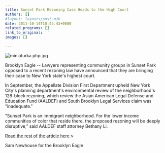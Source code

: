```yaml
---
title: Sunset Park Rezoning Case Heads to the High Court
authors: []
#layout: layouts/post.njk
date: 2011-10-14T10:43:43+0000
related_programs: []
link_to_original: ''
images: []

---
```

![miniaturka.php.jpg](/uploads/miniaturka.php.jpg)

Brooklyn Eagle -- Lawyers representing community groups in Sunset Park opposed to a recent rezoning law have announced that they are bringing their case to New York state's highest court.

In September, the Appellate Division First Department upheld New York City's planning department's environmental review of the neighborhood's 128-block rezoning, which review the Asian American Legal Defense and Education Fund (AALDEF) and South Brooklyn Legal Services claim was "inadequate."

"Sunset Park is an immigrant neighborhood. For the lower income communities of color that reside there, the proposed rezoning will be deeply disruptive," said AALDEF staff attorney Bethany Li.

[Read the rest of the article here >](https://www.brooklyneagle.com/categories/category.php?category_id=4&id=46777)

Sam Newhouse for the Brooklyn Eagle

<!--more-->